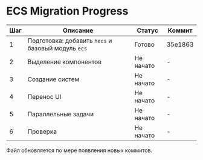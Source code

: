 # ECS Migration Progress

| Шаг | Описание | Статус | Коммит |
|-----|----------|--------|--------|
| 1   | Подготовка: добавить `hecs` и базовый модуль `ecs` | Готово | 35e1863 |
| 2   | Выделение компонентов | Не начато | - |
| 3   | Создание систем | Не начато | - |
| 4   | Перенос UI | Не начато | - |
| 5   | Параллельные задачи | Не начато | - |
| 6   | Проверка | Не начато | - |

Файл обновляется по мере появления новых коммитов.
